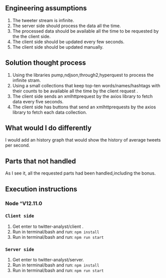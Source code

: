 
## Engineering assumptions
1) The tweeter stream is infinite.
2) The server side should process the data all the time.
3) The processed data should be available all the time to be requested by the the client side.
4) The client side should be updated every few seconds.
5) The client side should be updated manually.

## Solution thought process
1) Using the libraries pump,ndjson,through2,hyperquest to process the infinite stram.
2) Using a small collections that keep top-ten words/names/hashtags with their counts to be available all the time by the client request .
3) The client side sends an xmlhttprequest by the axios library to fetch data every five seconds.
4) The client side has buttons that send an xmlhttprequests by the axios library to fetch each data collection.


## What would I do differently
I would add an history graph that would show the history of average tweets per second. 

## Parts that not handled
As I see it, all the requested parts had been handled,including the bonus.

## Execution instructions

### Node ^V12.11.0

### `Client side`
1) Get enter to twitter-analyst/client .
2) Run in terminal/bash and run: `npm install`
3) Run in terminal/bash and run: `npm run start`

### `Server side`
1) Get enter to twitter-analyst/server.
2) Run in terminal/bash and run: `npm install`
3) Run in terminal/bash and run: `npm run start`

